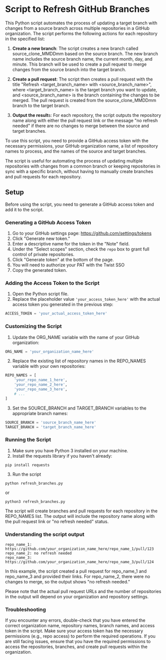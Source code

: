 # Script to Refresh GitHub Branches

This Python script automates the process of updating a target branch with changes from a source branch across multiple repositories in a GitHub organization. The script performs the following actions for each repository in the specified list:

1. **Create a new branch**: The script creates a new branch called source_clone_MMDDmm based on the source branch. The new branch name includes the source branch name, the current month, day, and minute. This branch will be used to create a pull request to merge changes from the source branch into the target branch.

2. **Create a pull request**: The script then creates a pull request with the title "Refresh <target_branch_name> with <source_branch_name>", where <target_branch_name> is the target branch you want to update, and <source_branch_name> is the branch containing the changes to be merged. The pull request is created from the source_clone_MMDDmm branch to the target branch.

3. **Output the result**s: For each repository, the script outputs the repository name along with either the pull request link or the message "no refresh needed" if there are no changes to merge between the source and target branches.

To use this script, you need to provide a GitHub access token with the necessary permissions, your GitHub organization name, a list of repository names to process, and the names of the source and target branches.

The script is useful for automating the process of updating multiple repositories with changes from a common branch or keeping repositories in sync with a specific branch, without having to manually create branches and pull requests for each repository.

## Setup

Before using the script, you need to generate a GitHub access token and add it to the script.

### Generating a GitHub Access Token

1. Go to your GitHub settings page: https://github.com/settings/tokens
2. Click "Generate new token."
3. Enter a descriptive name for the token in the "Note" field.
4. Under the "Select scopes" section, check the `repo` box to grant full control of private repositories.
5. Click "Generate token" at the bottom of the page.
6. You will need to authorize your PAT with the Twist SSO
7. Copy the generated token.

### Adding the Access Token to the Script

1. Open the Python script file.
2. Replace the placeholder value `'your_access_token_here'` with the actual access token you generated in the previous step:

```python
ACCESS_TOKEN = 'your_actual_access_token_here'
```

### Customizing the Script
1. Update the ORG_NAME variable with the name of your GitHub organization:

```python
ORG_NAME = 'your_organization_name_here'
```

2. Replace the existing list of repository names in the REPO_NAMES variable with your own repositories:
```python
REPO_NAMES = [
    'your_repo_name_1_here',
    'your_repo_name_2_here',
    'your_repo_name_3_here',
    # ...
]
```

3. Set the SOURCE_BRANCH and TARGET_BRANCH variables to the appropriate branch names:

```python
SOURCE_BRANCH = 'source_branch_name_here'
TARGET_BRANCH = 'target_branch_name_here'

```

### Running the Script
1. Make sure you have Python 3 installed on your machine.
2. Install the requests library if you haven't already:

```
pip install requests
```

3. Run the script 
```
python refresh_branches.py
```
or 
```
python3 refresh_branches.py
```

The script will create branches and pull requests for each repository in the REPO_NAMES list. The output will include the repository name along with the pull request link or "no refresh needed" status.

### Understanding the script output 
```
repo_name_1: https://github.com/your_organization_name_here/repo_name_1/pull/123
repo_name_2: no refresh needed
repo_name_3: https://github.com/your_organization_name_here/repo_name_3/pull/124
```

In this example, the script created a pull request for repo_name_1 and repo_name_3 and provided their links. For repo_name_2, there were no changes to merge, so the output shows "no refresh needed."

Please note that the actual pull request URLs and the number of repositories in the output will depend on your organization and repository settings.


### Troubleshooting
If you encounter any errors, double-check that you have entered the correct organization name, repository names, branch names, and access token in the script. Make sure your access token has the necessary permissions (e.g., repo access) to perform the required operations. If you are still facing issues, ensure that you have the required permissions to access the repositories, branches, and create pull requests within the organization.


